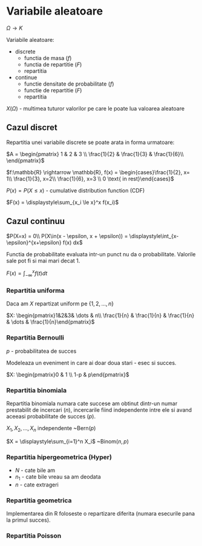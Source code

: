 # Variabile aleatoare

$\Omega \rightarrow K$

Variabile aleatoare: 
 - discrete
    - functia de masa ($f$)
    - functia de repartitie ($F$)
    - repartitia
 - continue
    - functie densitate de probabilitate ($f$)
    - functie de repartitie ($F$)
    - repartitia

$X(\Omega)$ - multimea tuturor valorilor pe care le poate lua valoarea aleatoare

## Cazul discret

Repartitia unei variabile discrete se poate arata in forma urmatoare:


$A = \begin{pmatrix} 1 & 2 & 3  \\ \frac{1}{2} & \frac{1}{3} & \frac{1}{6}\\ \end{pmatrix}$

$f:\mathbb{R} \rightarrow \mathbb{R}, f(x) = \begin{cases}\frac{1}{2}, x= 1\\ \frac{1}{3}, x=2\\ \frac{1}{6}, x=3 \\ 0 \text{ in rest}\end{cases}$

$P(x) = P(X \le x)$ - cumulative distribution function (CDF)

$F(x) = \displaystyle\sum_{x_i \le x}^x f(x_i)$

## Cazul continuu

$P(X=x) = 0\\
P(X\in(x - \epsilon, x + \epsilon)) = \displaystyle\int_{x-\epsilon}^{x+\epsilon} f(x) dx$

Functia de probabilitate evaluata intr-un punct nu da o probabilitate. Valorile sale pot fi si mai mari decat 1.

$F(x) = \displaystyle\int_{-\infty}^x f(t) dt$

### Repartitia uniforma

Daca am $X$ repartizat uniform pe $\{1,2, \dots ,n\}$

$X: \begin{pmatrix}1&2&3& \dots & n\\ \frac{1}{n} & \frac{1}{n} & \frac{1}{n} & \dots & \frac{1}{n}\end{pmatrix}$


### Repartitia Bernoulli 

$p$ - probabilitatea de succes

Modeleaza un eveniment in care ai doar doua stari - esec si succes.

$X: \begin{pmatrix}0 & 1 \\ 1-p & p\end{pmatrix}$

### Repartitia binomiala

Repartitia binomiala numara cate succese am obtinut dintr-un numar prestabilit de incercari ($n$), incercarile fiind independente intre ele si avand aceeasi probabilitate de succes ($p$).

$X_1, X_2, \dots, X_n$ independente ~Bern($p$)

$X = \displaystyle\sum_{i=1}^n X_i$ ~Binom($n, p$)

### Repartitia hipergeometrica (Hyper)
- $N$ - cate bile am
- $n_1$ - cate bile vreau sa am deodata
- $n$ - cate extrageri

### Repartitia geometrica
Implementarea din R foloseste o repartizare diferita (numara esecurile pana la primul succes).

### Repartitia Poisson
